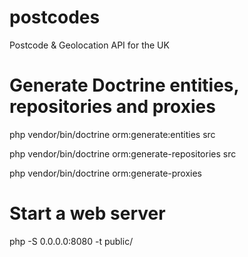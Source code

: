 # postcodes
Postcode &amp; Geolocation API for the UK

# Generate Doctrine entities, repositories and proxies
php vendor/bin/doctrine orm:generate:entities src

php vendor/bin/doctrine orm:generate-repositories src

php vendor/bin/doctrine orm:generate-proxies

# Start a web server
php -S 0.0.0.0:8080 -t public/
